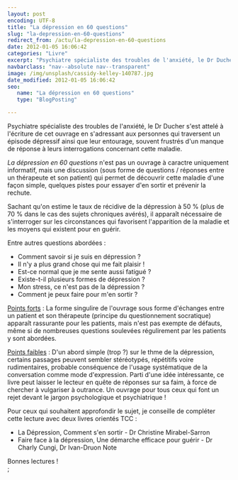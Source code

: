 ```yaml
---
layout: post
encoding: UTF-8
title: "La dépression en 60 questions"
slug: "la-depression-en-60-questions"
redirect_from: /actu/la-depression-en-60-questions
date: 2012-01-05 16:06:42
categories: "Livre"
excerpt: "Psychiatre spécialiste des troubles de l'anxiété, le Dr Ducher s'est attelé à l'écriture de cet ouvrage en s'adressant aux personnes qui traversent un épisode dépressif ainsi que leur entourage, souvent frustrés d'un manque de réponse à leurs interrogations concernant cette maladie."
navbarclass: "nav--absolute nav--transparent"
image: /img/unsplash/cassidy-kelley-140787.jpg
date_modified: 2012-01-05 16:06:42
seo:
   name: "La dépression en 60 questions"
   type: "BlogPosting"

---
```

Psychiatre spécialiste des troubles de l'anxiété, le Dr Ducher s'est attelé à l'écriture de cet ouvrage en s'adressant aux personnes qui traversent un épisode dépressif ainsi que leur entourage, souvent frustrés d'un manque de réponse à leurs interrogations concernant cette maladie.
  
_La dépression en 60 questions_ n'est pas un ouvrage à caractre uniquement informatif, mais une discussion (sous forme de questions / réponses entre un thérapeute et son patient) qui permet de découvrir cette maladie d'une façon simple, quelques pistes pour essayer d'en sortir et prévenir la rechute.   
  
Sachant qu'on estime le taux de récidive de la dépression à 50 % (plus de 70 % dans le cas des sujets chroniques avérés), il apparaît nécessaire de s'interroger sur les circonstances qui favorisent l'apparition de la maladie et les moyens qui existent pour en guérir.  
  
Entre autres questions abordées :  
  
- Comment savoir si je suis en dépression ?
- Il n'y a plus grand chose qui me fait plaisir !
- Est-ce normal que je me sente aussi fatigué ?
- Existe-t-il plusieurs formes de dépression ?
- Mon stress, ce n'est pas de la dépression ?
- Comment je peux faire pour m'en sortir ?

  
<u>Points forts</u> : La forme singulire de l'ouvrage sous forme d'échanges entre un patient et son thérapeute (principe du questionnement socratique) apparaît rassurante pour les patients, mais n'est pas exempte de défauts, même si de nombreuses questions soulevées régulirement par les patients y sont abordées.  
  
<u>Points faibles</u> : D'un abord simple (trop ?) sur le thme de la dépression, certains passages peuvent sembler stéréotypés, répétitifs voire rudimentaires, probable conséquence de l'usage systématique de la conversation comme mode d'expression. Parti d'une idée intéressante, ce livre peut laisser le lecteur en quête de réponses sur sa faim, à force de chercher à vulgariser à outrance. Un ouvrage pour tous ceux qui font un rejet devant le jargon psychologique et psychiatrique !  
  
Pour ceux qui souhaitent approfondir le sujet, je conseille de compléter cette lecture avec deux livres orientés TCC :  
  
- La Dépression, Comment s'en sortir - Dr Christine Mirabel-Sarron
- Faire face à la dépression, Une démarche efficace pour guérir - Dr Charly Cungi, Dr Ivan-Druon Note

  
Bonnes lectures !  
  ;